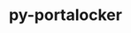 ---
title: "py-portalocker"
layout: cache
categories: [package, develop]
meta: {"versions": ["2.5.1"], "compilers": ["gcc@=7.3.1"], "oss": ["amzn2"], "platforms": ["linux"], "targets": ["ivybridge", "x86_64_v3"], "stacks": ["root"], "num_specs": 7, "num_specs_by_stack": {"root": 7}}
spec_details: [{"hash": "3zgg56hunkm6xuoqlksmc2v6h3srkhy7", "compiler": "gcc@=7.3.1", "versions": ["2.5.1"], "os": "amzn2", "platform": "linux", "target": "ivybridge", "variants": ["build_system=python_pip"], "stacks": ["root"], "size": "-", "tarball": "https://binaries.spack.io/develop/build_cache/linux-amzn2-ivybridge/gcc-7.3.1/py-portalocker-2.5.1/linux-amzn2-ivybridge-gcc-7.3.1-py-portalocker-2.5.1-3zgg56hunkm6xuoqlksmc2v6h3srkhy7.spack"}, {"hash": "7acl2km5fzhypg5ae54pjae7ba3zdg2y", "compiler": "gcc@=7.3.1", "versions": ["2.5.1"], "os": "amzn2", "platform": "linux", "target": "ivybridge", "variants": ["build_system=python_pip"], "stacks": ["root"], "size": "-", "tarball": "https://binaries.spack.io/develop/build_cache/linux-amzn2-ivybridge/gcc-7.3.1/py-portalocker-2.5.1/linux-amzn2-ivybridge-gcc-7.3.1-py-portalocker-2.5.1-7acl2km5fzhypg5ae54pjae7ba3zdg2y.spack"}, {"hash": "i5j6glwspchbq546dhmeqoyo4tmcgr7a", "compiler": "gcc@=7.3.1", "versions": ["2.5.1"], "os": "amzn2", "platform": "linux", "target": "x86_64_v3", "variants": ["build_system=python_pip"], "stacks": ["root"], "size": "-", "tarball": "https://binaries.spack.io/develop/build_cache/linux-amzn2-x86_64_v3/gcc-7.3.1/py-portalocker-2.5.1/linux-amzn2-x86_64_v3-gcc-7.3.1-py-portalocker-2.5.1-i5j6glwspchbq546dhmeqoyo4tmcgr7a.spack"}, {"hash": "gkfr34g6eibknn46xu7gd6sotcgevzbm", "compiler": "gcc@=7.3.1", "versions": ["2.5.1"], "os": "amzn2", "platform": "linux", "target": "x86_64_v3", "variants": [], "stacks": ["root"], "size": "-", "tarball": "https://binaries.spack.io/develop/build_cache/linux-amzn2-x86_64_v3/gcc-7.3.1/py-portalocker-2.5.1/linux-amzn2-x86_64_v3-gcc-7.3.1-py-portalocker-2.5.1-gkfr34g6eibknn46xu7gd6sotcgevzbm.spack"}, {"hash": "olrifu2ro7m5vk2imnn3w5pmeedbbsbi", "compiler": "gcc@=7.3.1", "versions": ["2.5.1"], "os": "amzn2", "platform": "linux", "target": "x86_64_v3", "variants": ["build_system=python_pip"], "stacks": ["root"], "size": "-", "tarball": "https://binaries.spack.io/develop/build_cache/linux-amzn2-x86_64_v3/gcc-7.3.1/py-portalocker-2.5.1/linux-amzn2-x86_64_v3-gcc-7.3.1-py-portalocker-2.5.1-olrifu2ro7m5vk2imnn3w5pmeedbbsbi.spack"}, {"hash": "fdhfpyus32gzxm6dhdygcqhriffwmego", "compiler": "gcc@=7.3.1", "versions": ["2.5.1"], "os": "amzn2", "platform": "linux", "target": "x86_64_v3", "variants": [], "stacks": ["root"], "size": "-", "tarball": "https://binaries.spack.io/develop/build_cache/linux-amzn2-x86_64_v3/gcc-7.3.1/py-portalocker-2.5.1/linux-amzn2-x86_64_v3-gcc-7.3.1-py-portalocker-2.5.1-fdhfpyus32gzxm6dhdygcqhriffwmego.spack"}, {"hash": "ro36brmkr6slvegjor63dx6j52sbxpbg", "compiler": "gcc@=7.3.1", "versions": ["2.5.1"], "os": "amzn2", "platform": "linux", "target": "x86_64_v3", "variants": ["build_system=python_pip"], "stacks": ["root"], "size": "-", "tarball": "https://binaries.spack.io/develop/build_cache/linux-amzn2-x86_64_v3/gcc-7.3.1/py-portalocker-2.5.1/linux-amzn2-x86_64_v3-gcc-7.3.1-py-portalocker-2.5.1-ro36brmkr6slvegjor63dx6j52sbxpbg.spack"}]
---